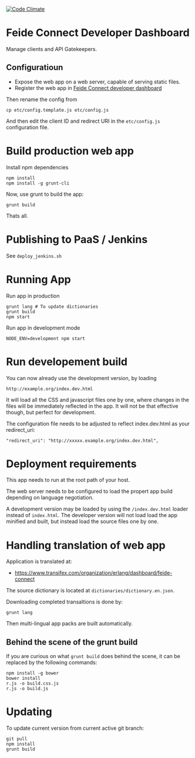 [![Code Climate](https://codeclimate.com/github/feideconnect/app-developer-dashboard/badges/gpa.svg)](https://codeclimate.com/github/feideconnect/app-developer-dashboard)

# Feide Connect Developer Dashboard	

Manage clients and API Gatekeepers.


## Configuratioun

* Expose the web app on a web server, capable of serving static files.
* Register the web app in [Feide Connect developer dashboard](https://developers.feideconnect.no)

Then rename the config from 

	cp etc/config.template.js etc/config.js

And then edit the client ID and redirect URI in the `etc/config.js` configuration file.


# Build production web app

Install npm dependencies

	npm install
	npm install -g grunt-cli

Now, use grunt to build the app:

	grunt build

Thats all.




# Publishing to PaaS / Jenkins

See `deploy_jenkins.sh`


# Running App


Run app in production

	grunt lang # To update dictionaries
	grunt build
	npm start

Run app in development mode

	NODE_ENV=development npm start


# Run developement build

You can now already use the development version, by loading

	http://example.org/index.dev.html

It will load all the CSS and javascript files one by one, where changes in the files will be immediately reflected in the app. It will not be that effective though, but perfect for development.

The configuration file needs to be adjusted to reflect index.dev.html as your redirect_uri:

	"redirect_uri": "http://xxxxx.example.org/index.dev.html",


# Deployment requirements


This app needs to run at the root path of your host.


The web server needs to be configured to load the propert app build depending on language negotiation.

A development version may be loaded by using the `/index.dev.html` loader instead of `index.html`. The developer version will not load load the app minified and built, but instead load the source files one by one.


# Handling translation of web app

Application is translated at:

* <https://www.transifex.com/organization/erlang/dashboard/feide-connect>

The source dictionary is located at `dictionaries/dictionary.en.json`.

Downloading completed transaltions is done by:

	grunt lang

Then multi-lingual app packs are built automatically.



## Behind the scene of the grunt build

If you are curious on what `grunt build` does behind the scene, it can be replaced by the following commands:
	
	npm install -g bower
	bower install
	r.js -o build.css.js
	r.js -o build.js



# Updating

To update current version from current active git branch:

	git pull
	npm install
	grunt build

